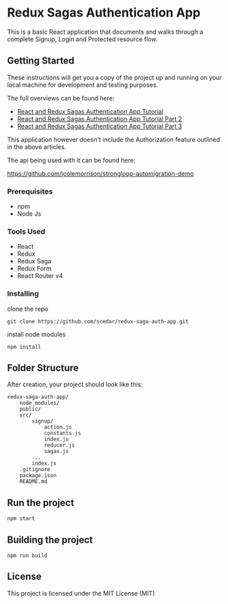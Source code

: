 # Redux Sagas Authentication App
This is a basic React application that documents and walks through a complete Signup, Login and Protected resource flow.

## Getting Started
These instructions will get you a copy of the project up and running on your local machine for development and testing purposes.

The full overviews can be found here:
* [React and Redux Sagas Authentication App Tutorial](http://start.jcolemorrison.com/react-and-redux-sagas-authentication-app-tutorial/)
* [React and Redux Sagas Authentication App Tutorial Part 2](http://start.jcolemorrison.com/react-and-redux-sagas-authentication-app-tutorial-part-2/)
* [React and Redux Sagas Authentication App Tutorial Part 3](http://start.jcolemorrison.com/react-and-redux-sagas-authentication-app-tutorial-part-3/)

This application however doesn't include the Authorization feature outlined in the above articles.

The api being used with it can be found here:

https://github.com/jcolemorrison/strongloop-automigration-demo

### Prerequisites
* npm
* Node Js

### Tools Used
* React
* Redux
* Redux Saga
* Redux Form
* React Router v4


### Installing
clone the repo
```
git clone https://github.com/scedar/redux-saga-auth-app.git
```

install node modules
```
npm install
```
## Folder Structure
After creation, your project should look like this:

```
redux-saga-auth-app/    
    node_modules/
    public/
    src/        
        signup/
            action.js                
            constants.js                
            index.js                
            reducer.js                
            sagas.js                
        ...
        index.js
    .gitignore
    package.json
    README.md
```

## Run the project

```
npm start
```

## Building the project

```
npm run build
```

## License

This project is licensed under the MIT License (MIT) 





